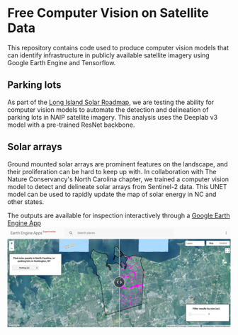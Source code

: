 # Free Computer Vision on Satellite Data
This repository contains code used to produce computer vision models that can identify infrastructure in publicly available satellite imagery using Google Earth Engine and Tensorflow.

## Parking lots
As part of the [Long Island Solar Roadmap](https://solarroadmap.org), we are testing the ability for computer vision models to automate the detection and delineation of parking lots in NAIP satellite imagery.  This analysis uses the Deeplab v3 model with a pre-trained ResNet backbone.

## Solar arrays
Ground mounted solar arrays are prominent features on the landscape, and their proliferation can be hard to keep up with.  In collaboration with The Nature Conservancy's North Carolina chapter, we trained a computer vision model to detect and delineate solar arrays from Sentinel-2 data.  This UNET model can be used to rapidly update the map of solar energy in NC and other states. 

The outputs are available for inspection interactively through a [Google Earth Engine App](https://defendersofwildlifegis.users.earthengine.app/view/compviz)
![App image](/images/compVizApp.png)
